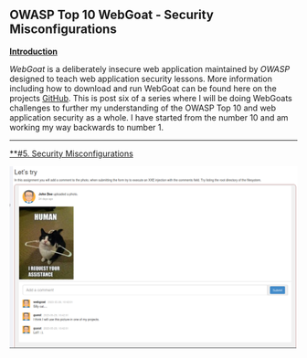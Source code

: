 ## **OWASP Top 10 WebGoat - Security Misconfigurations**

<ins>**Introduction**</ins>

*WebGoat* is a deliberately insecure web application maintained by *OWASP* designed to teach web application security lessons. More information including how to download and run WebGoat can be found here on the projects [GitHub](https://github.com/WebGoat/WebGoat).
This is post six of a series where I will be doing WebGoats challenges to further my understanding of the OWASP Top 10 and web application security as a whole. I have started from the number 10 and am working my way backwards to number 1.

---

<ins> **\#5. Security Misconfigurations
  
  
  
![Challenge1](/docs/assets/images/webgoat/misconfigs/xxe01.png) 
